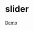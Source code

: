 # slider

<a href="https://rawgit.com/shishirarora3/slider/master/index.html" target="_blank">Demo</a>
